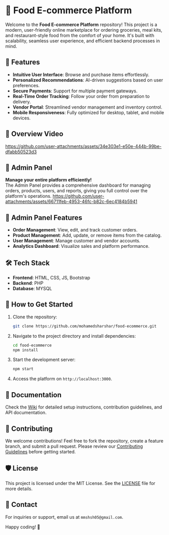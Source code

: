 # 🍴 Food E-commerce Platform  

Welcome to the **Food E-commerce Platform** repository! This project is a modern, user-friendly online marketplace for ordering groceries, meal kits, and restaurant-style food from the comfort of your home. It's built with scalability, seamless user experience, and efficient backend processes in mind.  

## 🌟 Features  
- **Intuitive User Interface**: Browse and purchase items effortlessly.  
- **Personalized Recommendations**: AI-driven suggestions based on user preferences.  
- **Secure Payments**: Support for multiple payment gateways.  
- **Real-Time Order Tracking**: Follow your order from preparation to delivery.  
- **Vendor Portal**: Streamlined vendor management and inventory control.  
- **Mobile Responsiveness**: Fully optimized for desktop, tablet, and mobile devices.
  
## 🎥 Overview Video 
https://github.com/user-attachments/assets/34e303e1-e50e-444b-99be-dfabb50523d3

## 🔧 Admin Panel  
 **Manage your entire platform efficiently!**  
The Admin Panel provides a comprehensive dashboard for managing orders, products, users, and reports, giving you full control over the platform's operations.
https://github.com/user-attachments/assets/66711feb-4953-46fc-b82c-6ec4184b5941

## 🌟 Admin Panel Features  
- **Order Management**: View, edit, and track customer orders.  
- **Product Management**: Add, update, or remove items from the catalog.  
- **User Management**: Manage customer and vendor accounts.  
- **Analytics Dashboard**: Visualize sales and platform performance.  

## 🛠️ Tech Stack  
- **Frontend**: HTML, CSS, JS, Bootstrap  
- **Backend**: PHP  
- **Database**: MYSQL
  
## 🚀 How to Get Started  
1. Clone the repository:  
   ```bash  
   git clone https://github.com/mohamedsharshar/food-ecommerce.git  
   ```  
2. Navigate to the project directory and install dependencies:  
   ```bash  
   cd food-ecommerce  
   npm install  
   ```  
3. Start the development server:  
   ```bash  
   npm start  
   ```  
4. Access the platform on `http://localhost:3000`.  

## 📖 Documentation  
Check the [Wiki](#) for detailed setup instructions, contribution guidelines, and API documentation.  

## 🤝 Contributing  
We welcome contributions! Feel free to fork the repository, create a feature branch, and submit a pull request. Please review our [Contributing Guidelines](#) before getting started.  

## 🛡️ License  
This project is licensed under the MIT License. See the [LICENSE](LICENSE) file for more details.  

## 📧 Contact  
For inquiries or support, email us at `mmshsh05@gmail.com`.  

Happy coding! 🍕
